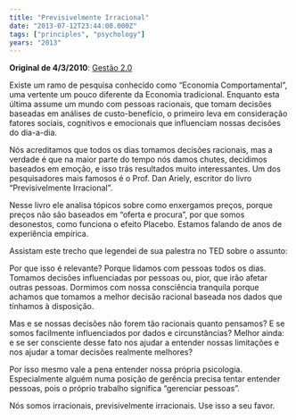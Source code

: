 ```yaml
---
title: "Previsivelmente Irracional"
date: "2013-07-12T23:44:00.000Z"
tags: ["principles", "psychology"]
years: "2013"
---
```


<p></p>
<p><strong>Original de 4/3/2010</strong>: <a href="http://info.abril.com.br/noticias/rede/gestao20/gestao/previsivelmente-irracional/">Gestão 2.0</a></p>
<p>Existe um ramo de pesquisa conhecido como “Economia Comportamental”, uma vertente um pouco diferente da Economia tradicional. Enquanto esta última assume um mundo com pessoas racionais, que tomam decisões baseadas em análises de custo-benefício, o primeiro leva em consideração fatores sociais, cognitivos e emocionais que influenciam nossas decisões do dia-a-dia.</p>
<p>Nós acreditamos que todos os dias tomamos decisões racionais, mas a verdade é que na maior parte do tempo nós damos chutes, decidimos baseados em emoção, e isso trás resultados muito interessantes. Um dos pesquisadores mais famosos é o Prof. Dan Ariely, escritor do livro “Previsivelmente Irracional”.</p>
<p></p>
<p></p>
<p>Nesse livro ele analisa tópicos sobre como enxergamos preços, porque preços não são baseados em “oferta e procura”, por que somos desonestos, como funciona o efeito Placebo. Estamos falando de anos de experiência empírica.</p>
<p>Assistam este trecho que legendei de sua palestra no TED sobre o assunto:</p>
<div id="playerAgXAsXQoIWsn"></div>
<script type="text/javascript">
  jwplayer('playerAgXAsXQoIWsn').setup({
    file: 'https://s3.amazonaws.com/videos-akitaonrails/Akitaonrails-DanArielyPrevisivelmenteIrracional859.flv',
    title: 'Previsivelmente Irracional (Dan Ariely)',
    width: '100%',
    aspectratio: '4:3',
    fallback: 'false'
  });
</script>
<p>Por que isso é relevante? Porque lidamos com pessoas todos os dias. Tomamos decisões influenciadas por pessoas ou, pior, que irão afetar outras pessoas. Dormimos com nossa consciência tranquila porque achamos que tomamos a melhor decisão racional baseada nos dados que tínhamos à disposição.</p>
<p>Mas e se nossas decisões não forem tão racionais quanto pensamos? E se somos facilmente influenciados por dados e circunstâncias? Melhor ainda: e se ser consciente desse fato nos ajudar a entender nossas limitações e nos ajudar a tomar decisões realmente melhores?</p>
<p>Por isso mesmo vale a pena entender nossa própria psicologia. Especialmente alguém numa posição de gerência precisa tentar entender pessoas, pois o próprio trabalho significa “gerenciar pessoas”.</p>
<p>Nós somos irracionais, previsivelmente irracionais. Use isso a seu favor.</p>
<p></p>